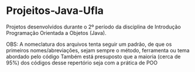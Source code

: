 # Projeitos-Java-Ufla
Projetos desenvolvidos durante o 2º período da disciplina de Introdução Programação Orientada a Objetos (Java).

OBS: A nomeclatura dos arquivos tenta seguir um padrão, de que os primeiros nomes/abreviações, sejam  sempre o método, 
ferramenta ou tema abordado pelo código
Também está presuposto que a maioria (cerca de 95%) dos códigos desse repertório seja com a prática de POO

